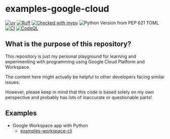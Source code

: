 # examples-google-cloud

[![uv](https://img.shields.io/endpoint?url=https://raw.githubusercontent.com/astral-sh/uv/main/assets/badge/v0.json)](https://github.com/astral-sh/uv)
[![Ruff](https://img.shields.io/endpoint?url=https://raw.githubusercontent.com/astral-sh/ruff/main/assets/badge/v2.json)](https://github.com/astral-sh/ruff)
[![Checked with mypy](https://www.mypy-lang.org/static/mypy_badge.svg)](https://mypy-lang.org/)
![Python Version from PEP 621 TOML](https://img.shields.io/python/required-version-toml?tomlFilePath=https%3A%2F%2Fraw.githubusercontent.com%2Fsuzu-devworks%2Fexamples-google-cloud%2Frefs%2Fheads%2Fmain%2Fpyproject.toml)
[![CI](https://github.com/suzu-devworks/examples-google-cloud/actions/workflows/ci.yaml/badge.svg)](https://github.com/suzu-devworks/examples-google-cloud/actions/workflows/ci.yaml)
[![CodeQL](https://github.com/suzu-devworks/examples-google-cloud/actions/workflows/github-code-scanning/codeql/badge.svg)](https://github.com/suzu-devworks/examples-google-cloud/actions/workflows/github-code-scanning/codeql)

## What is the purpose of this repository?

This repository is just my personal playground for learning and experimenting with programming using Google Cloud Platform and Workspace.

The content here might actually be helpful to other developers facing similar issues.

However, please keep in mind that this code is based solely on my own perspective and probably has lots of inaccurate or questionable parts!

## Examples

- Google Workspace app with Python
  - [examples-workspace-cli](./packages/examples-workspace-cli/README.md)
